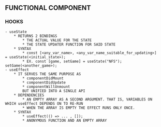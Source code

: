 ## FUNCTIONAL COMPONENT 
    
### HOOKS
    - useState  
        * RETURNS 2 BINDINGS 
            * THE ACTUAL VALUE FOR THE STATE
            * THE STATE UPDATER FUNCTION FOR SAID STATE
        * SYNTAX
            * const [<any_var_name>, <any_var_name_suitable_for_updating>] = useState(<initial_state>);
            * EX. const [game, setGame] = useState("NFS"); setGame(<another_game>);
    - useEffect
        * IT SERVES THE SAME PURPOSE AS 
            * componentDidMount 
            * componentDidUpdate 
            * componentWillUnmount
            BUT UNIFIED INTO A SINGLE API
        * DEPENDENCIES 
            * AN EMPTY ARRAY AS A SECOND ARGUMENT. THAT IS, VARIABLES ON WHICH useEffect DEPENDS ON TO RE-RUN
            * WHEN THE ARRAY IS EMPTY THE EFFECT RUNS ONLY ONCE.
        * SYNTAX 
            * useEffect(() => ... , []);
            * ANONYMOUS FUNCTION AND AN EMPTY ARRAY
    
